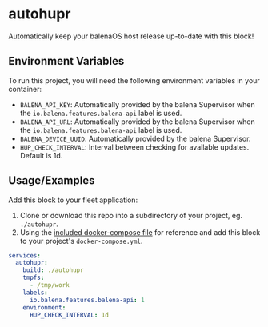 # autohupr

Automatically keep your balenaOS host release up-to-date with this block!

## Environment Variables

To run this project, you will need the following environment variables in your container:

- `BALENA_API_KEY`: Automatically provided by the balena Supervisor when the `io.balena.features.balena-api` label is used.
- `BALENA_API_URL`: Automatically provided by the balena Supervisor when the `io.balena.features.balena-api` label is used.
- `BALENA_DEVICE_UUID`: Automatically provided by the balena Supervisor.
- `HUP_CHECK_INTERVAL`: Interval between checking for available updates. Default is 1d.

## Usage/Examples

Add this block to your fleet application:

1. Clone or download this repo into a subdirectory of your project, eg. `./autohupr`.
2. Using the [included docker-compose file](./docker-compose.yml) for reference and add this block to your project's `docker-compose.yml`.

```yml
services:
  autohupr:
    build: ./autohupr
    tmpfs:
      - /tmp/work
    labels:
      io.balena.features.balena-api: 1
    environment:
      HUP_CHECK_INTERVAL: 1d
```
